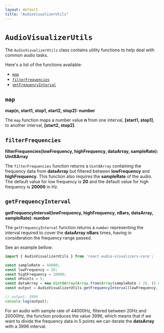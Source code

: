 ```yaml
---
layout: default
title: "AudioVisualizerUtils"
---
```


# `AudioVisualizerUtils`

The `AudioVisualizerUtils` class contains utility functions to help deal with common audio tasks.

Here's a list of the functions available:

- [`map`](#map)
- [`filterFrequencies`](#filterfrequencies)
- [`getFrequencyInterval`](#getfrequencyinterval)


## `map`

**map(n, start1, stop1, start2, stop2): number**

The `map` function maps a number value **n** from one interval, **[start1, stop1]**, to another interval, **[start2, stop2]**.

## `filterFrequencies`

**filterFrequencies(lowFrequency, highFrequency, dataArray, sampleRate): Uint8Array**

The `filterFrequencies` function returns a `Uint8Array` containing the frequency data from **dataArray** but filtered between **lowFrequency** and **highFrequency**. This function also requires the **sampleRate** of the audio. The default value for low frequency is **20** and the default value for high frequency is **20000** in Hz.

## `getFrequencyInterval`

**getFrequencyInterval(lowFrequency, highFrequency, nBars, dataArray, sampleRate): number**

The `getFrequencyInterval` function returns a `number` representing the interval required to cover the **dataArray** **nBars** times, having in consideration the frequency range passed.

See an example bellow:

```jsx
import { AudioVisualizerUtils } from 'react-audio-visualizers-core';

const sampleRate = 44000;
const lowFrequency = 20;
const highFrequency = 20000;
const nPoints = 5;
const dataArray = new Uint8Array(Array.from(Array(sampleRate / 2), () => Math.random() * 255));
const output = AudioVisualizerUtils.getFrequencyInterval(lowFrequency, highFrequency, nPoints, dataArray, sampleRate);

// output: 3996 
console.log(output);
```

For an audio with sample rate of 44000Hz, filtered between 20Hz and 20000Hz, the function produces the value 3996, which means that if we want to divide the frequency data in 5 points we can iterate the **dataArray** with a 3996 interval.